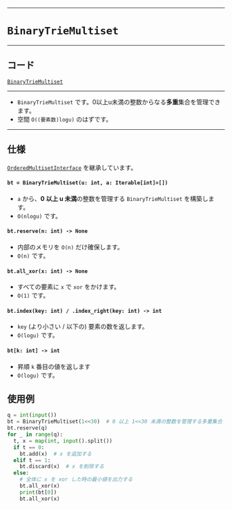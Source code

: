 _____

# `BinaryTrieMultiset`

____

## コード
[`BinaryTrieMultiset`](https://github.com/titanium-22/Library_py/blob/main/DataStructures/BinaryTrie/BinaryTrieMultiset.py)
<!-- code=https://github.com/titanium-22/Library_py/blob/main/DataStructures\BinaryTrie\BinaryTrieMultiset.py -->

____

- `BinaryTrieMultiset` です。0以上u未満の整数からなる**多重**集合を管理できます。
- 空間 `O((要素数)logu)` のはずです。

____

## 仕様

[`OrderedMultisetInterface`](../../MyClass/OrderedMultisetInterface.md) を継承しています。

#### `bt = BinaryTrieMultiset(u: int, a: Iterable[int]=[])`
- `a` から、**0 以上 u 未満**の整数を管理する `BinaryTrieMultiset` を構築します。
- `O(nlogu)` です。

#### `bt.reserve(n: int) -> None`
- 内部のメモリを `O(n)` だけ確保します。
- `O(n)` です。

#### `bt.all_xor(x: int) -> None`
- すべての要素に `x` で `xor` をかけます。
- `O(1)` です。

#### `bt.index(key: int) / .index_right(key: int) -> int`
- `key` (より小さい / 以下の) 要素の数を返します。
- `O(logu)` です。

#### `bt[k: int] -> int`
- 昇順 `k` 番目の値を返します
- `O(logu)` です。

## 使用例

```python
q = int(input())
bt = BinaryTrieMultiset(1<<30)  # 0 以上 1<<30 未満の整数を管理する多重集合 bt を定義
bt.reserve(q)
for _ in range(q):
  t, x = map(int, input().split())
  if t == 0:
    bt.add(x)  # x を追加する
  elif t == 1:
    bt.discard(x)  # x を削除する
  else:
    # 全体に x を xor した時の最小値を出力する 
    bt.all_xor(x)
    print(bt[0])
    bt.all_xor(x)
```
